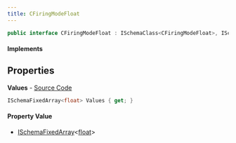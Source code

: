 ```yaml
---
title: CFiringModeFloat
---
```


```csharp
public interface CFiringModeFloat : ISchemaClass<CFiringModeFloat>, ISchemaField, ISchemaClass, INativeHandle
```

#### Implements

## Properties

**Values** - [Source Code](https://github.com/swiftly-solution/swiftlys2/blob/main/managed/src/SwiftlyS2.Generated/Schemas/Interfaces/CFiringModeFloat.cs#L16)

```csharp
ISchemaFixedArray<float> Values { get; }
```

#### Property Value

- [ISchemaFixedArray](/docs/api/shared/schemas/ischemafixedarray-1)<[float](https://learn.microsoft.com/dotnet/api/system.single)>


